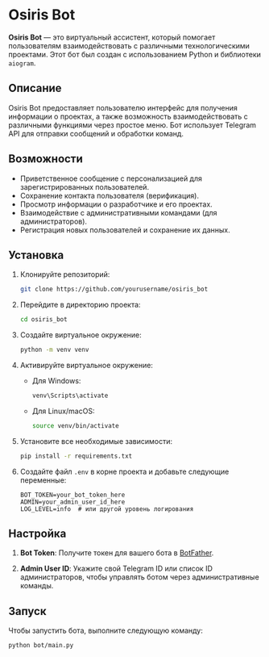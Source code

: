 # Osiris Bot

**Osiris Bot** — это виртуальный ассистент, который помогает пользователям взаимодействовать с различными технологическими проектами. Этот бот был создан с использованием Python и библиотеки `aiogram`.

## Описание

Osiris Bot предоставляет пользователю интерфейс для получения информации о проектах, а также возможность взаимодействовать с различными функциями через простое меню. Бот использует Telegram API для отправки сообщений и обработки команд.

## Возможности

- Приветственное сообщение с персонализацией для зарегистрированных пользователей.
- Сохранение контакта пользователя (верификация).
- Просмотр информации о разработчике и его проектах.
- Взаимодействие с административными командами (для администраторов).
- Регистрация новых пользователей и сохранение их данных.

## Установка

1. Клонируйте репозиторий:
    ```bash
    git clone https://github.com/yourusername/osiris_bot
    ```

2. Перейдите в директорию проекта:
    ```bash
    cd osiris_bot
    ```

3. Создайте виртуальное окружение:
    ```bash
    python -m venv venv
    ```

4. Активируйте виртуальное окружение:
    - Для Windows:
        ```bash
        venv\Scripts\activate
        ```
    - Для Linux/macOS:
        ```bash
        source venv/bin/activate
        ```

5. Установите все необходимые зависимости:
    ```bash
    pip install -r requirements.txt
    ```

6. Создайте файл `.env` в корне проекта и добавьте следующие переменные:
    ```env
    BOT_TOKEN=your_bot_token_here
    ADMIN=your_admin_user_id_here
    LOG_LEVEL=info  # или другой уровень логирования
    ```

## Настройка

1. **Bot Token**: Получите токен для вашего бота в [BotFather](https://core.telegram.org/bots#botfather).
   
2. **Admin User ID**: Укажите свой Telegram ID или список ID администраторов, чтобы управлять ботом через административные команды.

## Запуск

Чтобы запустить бота, выполните следующую команду:
```bash
python bot/main.py
